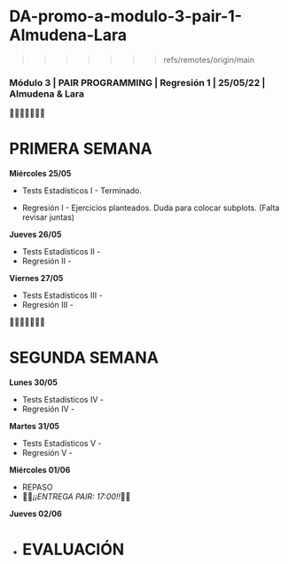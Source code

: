 # DA-promo-a-modulo-3-pair-1-Almudena-Lara

> > > > > > > refs/remotes/origin/main

### Módulo 3 | PAIR PROGRAMMING | Regresión 1 | 25/05/22 | Almudena & Lara

👩🏽‍🦰👩🏽‍🦱💬

# PRIMERA SEMANA

**Miércoles 25/05**

- Tests Estadísticos I - Terminado.

- Regresión I - Ejercicios planteados. Duda para colocar subplots. (Falta revisar juntas)

**Jueves 26/05**

- Tests Estadísticos II -
- Regresión II -

**Viernes 27/05**

- Tests Estadísticos III -
- Regresión III -

👩🏽‍🦰👩🏽‍🦱💬

# SEGUNDA SEMANA

**Lunes 30/05**

- Tests Estadísticos IV -
- Regresión IV -

**Martes 31/05**

- Tests Estadísticos V -
- Regresión V -

**Miércoles 01/06**

- REPASO
- 🚒🚒*¡¡ENTREGA PAIR: 17:00!!*🚒🚒

**Jueves 02/06**

- # EVALUACIÓN
